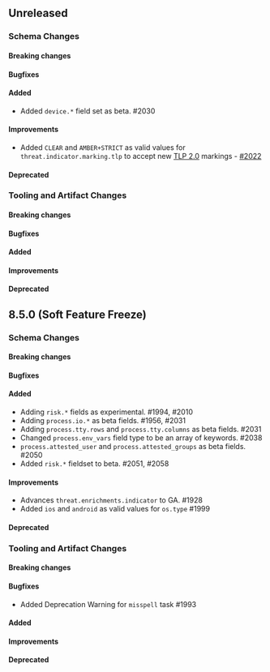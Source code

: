 <!-- When adding an entry to the Changelog:

- Please follow the Keep a Changelog: http://keepachangelog.com/ guidelines.
- Please insert your changelog line ordered by PR ID.
- Make sure you add your entry to the correct section (schema or tooling).

Thanks, you're awesome :-) -->

## Unreleased

### Schema Changes

#### Breaking changes

#### Bugfixes

#### Added

* Added `device.*` field set as beta. #2030

#### Improvements

* Added `CLEAR` and `AMBER+STRICT` as valid values for `threat.indicator.marking.tlp` to accept new [TLP 2.0](https://www.first.org/tlp/) markings - [#2022](https://github.com/elastic/ecs/issues/2022)

#### Deprecated

### Tooling and Artifact Changes

#### Breaking changes

#### Bugfixes

#### Added

#### Improvements

#### Deprecated

## 8.5.0 (Soft Feature Freeze)

### Schema Changes

#### Breaking changes

#### Bugfixes

#### Added

* Adding `risk.*` fields as experimental. #1994, #2010
* Adding `process.io.*` as beta fields. #1956, #2031
* Adding `process.tty.rows` and `process.tty.columns` as beta fields. #2031
* Changed `process.env_vars` field type to be an array of keywords. #2038
* `process.attested_user` and `process.attested_groups` as beta fields. #2050
* Added `risk.*` fieldset to beta. #2051, #2058

#### Improvements

* Advances `threat.enrichments.indicator` to GA. #1928
* Added `ios` and `android` as valid values for `os.type` #1999

#### Deprecated

### Tooling and Artifact Changes

#### Breaking changes

#### Bugfixes

* Added Deprecation Warning for `misspell` task #1993

#### Added

#### Improvements

#### Deprecated

<!-- All empty sections:

## Unreleased

### Schema Changes

#### Breaking changes

#### Bugfixes

#### Added

#### Improvements

#### Deprecated

### Tooling and Artifact Changes

#### Breaking changes

#### Bugfixes

#### Added

#### Improvements

#### Deprecated

-->
